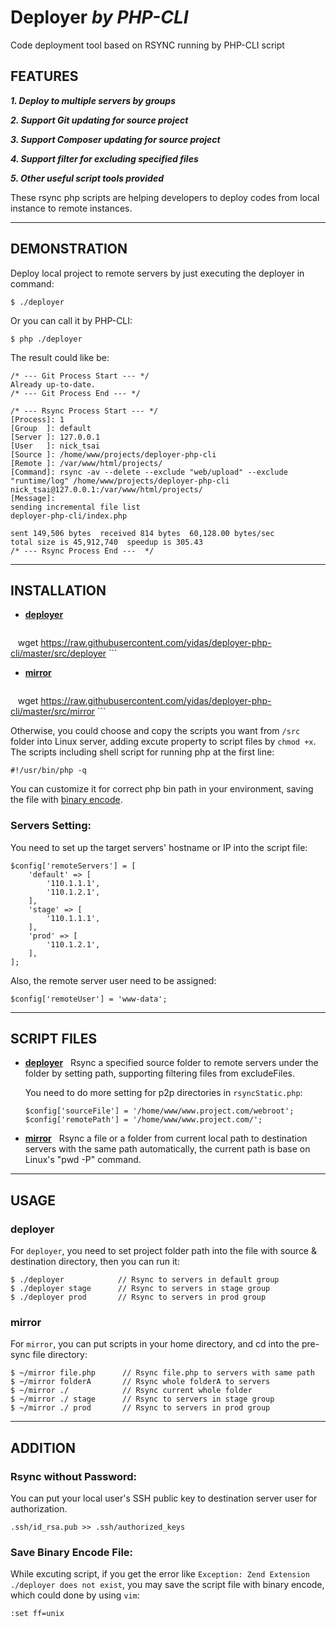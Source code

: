 Deployer *by PHP-CLI*
=====================

Code deployment tool based on RSYNC running by PHP-CLI script

FEATURES
--------

***1. Deploy to multiple servers by groups***

***2. Support Git updating for source project***

***3. Support Composer updating for source project***

***4. Support filter for excluding specified files***

***5. Other useful script tools provided***

These rsync php scripts are helping developers to deploy codes from local instance to remote instances.

---

DEMONSTRATION
-------------

Deploy local project to remote servers by just executing the deployer in command:

```
$ ./deployer
```
Or you can call it by PHP-CLI:
```
$ php ./deployer
```

The result could like be:
```
/* --- Git Process Start --- */
Already up-to-date.
/* --- Git Process End --- */

/* --- Rsync Process Start --- */
[Process]: 1
[Group  ]: default
[Server ]: 127.0.0.1
[User   ]: nick_tsai
[Source ]: /home/www/projects/deployer-php-cli
[Remote ]: /var/www/html/projects/
[Command]: rsync -av --delete --exclude "web/upload" --exclude "runtime/log" /home/www/projects/deployer-php-cli nick_tsai@127.0.0.1:/var/www/html/projects/
[Message]:
sending incremental file list
deployer-php-cli/index.php

sent 149,506 bytes  received 814 bytes  60,128.00 bytes/sec
total size is 45,912,740  speedup is 305.43
/* --- Rsync Process End ---  */
```

---

INSTALLATION
------------

- **[deployer](#deployer)**   
    
    ```
    wget https://raw.githubusercontent.com/yidas/deployer-php-cli/master/src/deployer
    ```
    
- **[mirror](#mirror)**  
     
    ```
    wget https://raw.githubusercontent.com/yidas/deployer-php-cli/master/src/mirror
    ```

Otherwise, you could choose and copy the scripts you want from `/src` folder into Linux server, adding excute property to script files by `chmod +x`.  
The scripts including shell script for running php at the first line:
```
#!/usr/bin/php -q
```
You can customize it for correct php bin path in your environment, saving the file with [binary encode](#save-bin-file).

### Servers Setting:

You need to set up the target servers' hostname or IP into the script file:

```
$config['remoteServers'] = [
    'default' => [
        '110.1.1.1',
        '110.1.2.1',
    ],
    'stage' => [
        '110.1.1.1',
    ],
    'prod' => [
        '110.1.2.1',
    ],
];
```

Also, the remote server user need to be assigned:

```
$config['remoteUser'] = 'www-data';
```

---

SCRIPT FILES
------------

- **[deployer](#deployer)**   
    Rsync a specified source folder to remote servers under the folder by setting path, supporting filtering files from excludeFiles.
    
    You need to do more setting for p2p directories in `rsyncStatic.php`:
    ```
    $config['sourceFile'] = '/home/www/www.project.com/webroot';
    $config['remotePath'] = '/home/www/www.project.com/';
    ```
    
- **[mirror](#mirror)**  
     Rsync a file or a folder from current local path to destination servers with the same path automatically, the current path is base on Linux's "pwd -P" command.

---

USAGE
-----

### deployer

For `deployer`, you need to set project folder path into the file with source & destination directory, then you can run it:
```
$ ./deployer            // Rsync to servers in default group
$ ./deployer stage      // Rsync to servers in stage group
$ ./deployer prod       // Rsync to servers in prod group
```


### mirror

For `mirror`, you can put scripts in your home directory, and cd into the pre-sync file directory:

```
$ ~/mirror file.php      // Rsync file.php to servers with same path
$ ~/mirror folderA       // Rsync whole folderA to servers
$ ~/mirror ./            // Rsync current whole folder
$ ~/mirror ./ stage      // Rsync to servers in stage group
$ ~/mirror ./ prod       // Rsync to servers in prod group
```

---

ADDITION
--------

### Rsync without Password:  

You can put your local user's SSH public key to destination server user for authorization.
```
.ssh/id_rsa.pub >> .ssh/authorized_keys
```

### Save Binary Encode File:  
  
While excuting script, if you get the error like `Exception: Zend Extension ./deployer does not exist`, you may save the script file with binary encode, which could done by using `vim`:

```
:set ff=unix
```



